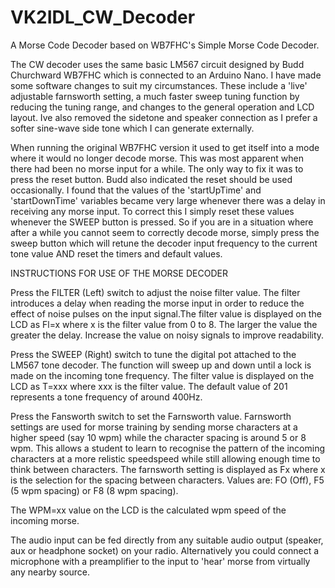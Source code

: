 # VK2IDL_CW_Decoder
A Morse Code Decoder based on WB7FHC's Simple Morse Code Decoder.

The CW decoder uses the same basic LM567 circuit designed by Budd Churchward WB7FHC which is connected to an Arduino Nano. I have made some software changes to suit my circumstances. These include a 'live' adjustable farnsworth setting, a much faster sweep tuning function by reducing the tuning range, and changes to the general operation and LCD layout. Ive also removed the sidetone and speaker connection as I prefer a softer sine-wave side tone which I can generate externally.

When running the original WB7FHC version it used to get itself into a mode where it would no longer decode morse. This was most apparent when there had been no morse input for a while. The only way to fix it was to press the reset button. Budd also indicated the reset should be used occasionally. I found that the values of the 'startUpTime' and 'startDownTime' variables became very large whenever there was a delay in receiving any morse input. To correct this I simply reset these values whenever the SWEEP button is pressed. So if you are in a situation where after a while you cannot seem to correctly decode morse, simply press the sweep button which will retune the decoder input frequency to the current tone value AND reset the timers and default values.

INSTRUCTIONS FOR USE OF THE MORSE DECODER

Press the FILTER (Left) switch to adjust the noise filter value. 
The filter introduces a delay when reading the morse input in order to reduce the effect of noise pulses on the input signal.The filter    value is displayed on the LCD as Fl=x where x is the filter value from 0 to 8.  The larger the value the greater the delay. Increase the value on noisy signals to improve readability.

Press the SWEEP (Right) switch to tune the digital pot attached to the LM567 tone decoder. 
The function will sweep up and down until a lock is made on the incoming tone frequency. The filter value is displayed on the LCD as T=xxx where xxx is the filter value. The default value of 201 represents a tone frequency of around 400Hz.

Press the Fansworth switch to set the Farnsworth value. Farnsworth settings are used for morse training by sending morse characters at a higher speed (say 10 wpm) while the character spacing is around 5 or 8 wpm. This allows a student to learn to recognise the pattern of the incoming characters at a more relistic speedspeed while still allowing enough time to think between characters. The farnsworth setting is  displayed as Fx where x is the selection for the spacing between characters. Values are: FO (Off), F5 (5 wpm spacing) or F8 (8 wpm spacing). 
   
The WPM=xx value on the LCD is the calculated wpm speed of the incoming morse.

The audio input can be fed directly from any suitable audio output (speaker, aux or headphone socket) on your radio. Alternatively you could connect a microphone with a preamplifier to the input to 'hear' morse from virtually any nearby source. 

